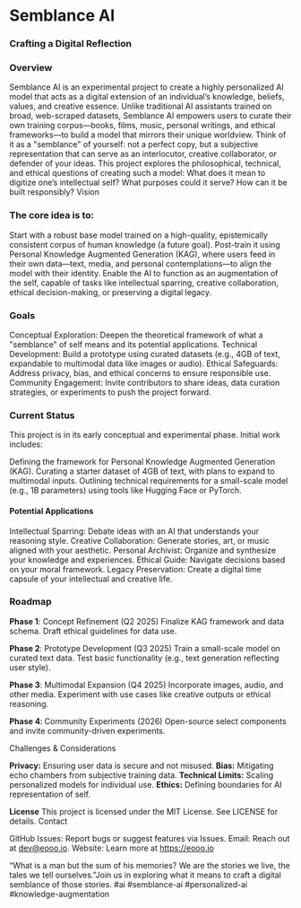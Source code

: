 # Semblance AI
### Crafting a Digital Reflection

### Overview
Semblance AI is an experimental project to create a highly personalized AI model that acts as a digital extension of an individual’s knowledge, beliefs, values, and creative essence. Unlike traditional AI assistants trained on broad, web-scraped datasets, Semblance AI empowers users to curate their own training corpus—books, films, music, personal writings, and ethical frameworks—to build a model that mirrors their unique worldview. Think of it as a "semblance" of yourself: not a perfect copy, but a subjective representation that can serve as an interlocutor, creative collaborator, or defender of your ideas.
This project explores the philosophical, technical, and ethical questions of creating such a model: What does it mean to digitize one’s intellectual self? What purposes could it serve? How can it be built responsibly?
Vision

### The core idea is to:

Start with a robust base model trained on a high-quality, epistemically consistent corpus of human knowledge (a future goal).
Post-train it using Personal Knowledge Augmented Generation (KAG), where users feed in their own data—text, media, and personal contemplations—to align the model with their identity.
Enable the AI to function as an augmentation of the self, capable of tasks like intellectual sparring, creative collaboration, ethical decision-making, or preserving a digital legacy.

### Goals

Conceptual Exploration: Deepen the theoretical framework of what a "semblance" of self means and its potential applications.
Technical Development: Build a prototype using curated datasets (e.g., 4GB of text, expandable to multimodal data like images or audio).
Ethical Safeguards: Address privacy, bias, and ethical concerns to ensure responsible use.
Community Engagement: Invite contributors to share ideas, data curation strategies, or experiments to push the project forward.

### Current Status
This project is in its early conceptual and experimental phase. Initial work includes:

Defining the framework for Personal Knowledge Augmented Generation (KAG).
Curating a starter dataset of 4GB of text, with plans to expand to multimodal inputs.
Outlining technical requirements for a small-scale model (e.g., 1B parameters) using tools like Hugging Face or PyTorch.

#### Potential Applications

Intellectual Sparring: Debate ideas with an AI that understands your reasoning style.
Creative Collaboration: Generate stories, art, or music aligned with your aesthetic.
Personal Archivist: Organize and synthesize your knowledge and experiences.
Ethical Guide: Navigate decisions based on your moral framework.
Legacy Preservation: Create a digital time capsule of your intellectual and creative life.

### Roadmap

**Phase 1**: Concept Refinement (Q2 2025)
Finalize KAG framework and data schema.
Draft ethical guidelines for data use.


**Phase 2**: Prototype Development (Q3 2025)
Train a small-scale model on curated text data.
Test basic functionality (e.g., text generation reflecting user style).


**Phase 3**: Multimodal Expansion (Q4 2025)
Incorporate images, audio, and other media.
Experiment with use cases like creative outputs or ethical reasoning.


**Phase 4**: Community Experiments (2026)
Open-source select components and invite community-driven experiments.



Challenges & Considerations

**Privacy:** Ensuring user data is secure and not misused.
**Bias:** Mitigating echo chambers from subjective training data.
**Technical Limits:** Scaling personalized models for individual use.
**Ethics:** Defining boundaries for AI representation of self.

**License**
This project is licensed under the MIT License. See LICENSE for details.
Contact

GitHub Issues: Report bugs or suggest features via Issues.
Email: Reach out at dev@eooo.io.
Website: Learn more at https://eooo.io


“What is a man but the sum of his memories? We are the stories we live, the tales we tell ourselves.”Join us in exploring what it means to craft a digital semblance of those stories.
#ai #semblance-ai #personalized-ai #knowledge-augmentation
